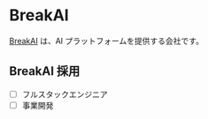 # BreakAI

[BreakAI](https://breakai.ai) は、AI プラットフォームを提供する会社です。

## BreakAI 採用

- [ ] フルスタックエンジニア
- [ ] 事業開発
